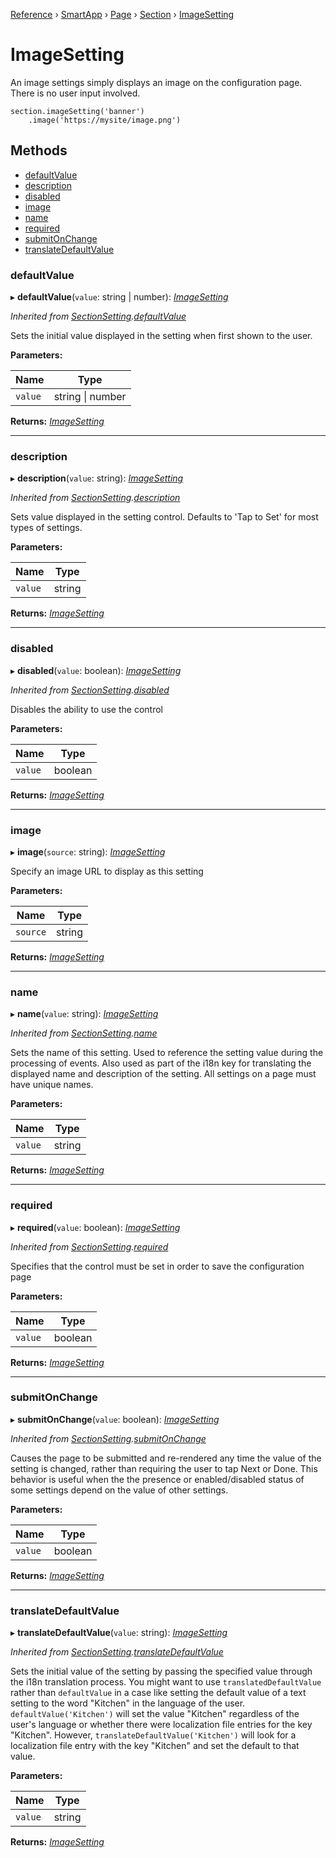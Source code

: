 [Reference](../README.md) › [SmartApp](_smart_app_d_.smartapp.md) › [Page](_pages_page_d_.page.md) › [Section](_pages_section_d_.section.md) ›  [ImageSetting](_pages_image_setting_d_.imagesetting.md)

# ImageSetting

An image settings simply displays an image on the configuration page. There is no user input involved.
```
section.imageSetting('banner')
    .image('https://mysite/image.png')
```

## Methods

* [defaultValue](_pages_image_setting_d_.imagesetting.md#defaultvalue)
* [description](_pages_image_setting_d_.imagesetting.md#description)
* [disabled](_pages_image_setting_d_.imagesetting.md#disabled)
* [image](_pages_image_setting_d_.imagesetting.md#image)
* [name](_pages_image_setting_d_.imagesetting.md#name)
* [required](_pages_image_setting_d_.imagesetting.md#required)
* [submitOnChange](_pages_image_setting_d_.imagesetting.md#submitonchange)
* [translateDefaultValue](_pages_image_setting_d_.imagesetting.md#translatedefaultvalue)


###  defaultValue

▸ **defaultValue**(`value`: string | number): *[ImageSetting](_pages_image_setting_d_.imagesetting.md)*

*Inherited from [SectionSetting](_pages_section_setting_d_.sectionsetting.md).[defaultValue](_pages_section_setting_d_.sectionsetting.md#defaultvalue)*

Sets the initial value displayed in the setting when first shown to the user.

**Parameters:**

Name | Type |
------ | ------ |
`value` | string &#124; number |

**Returns:** *[ImageSetting](_pages_image_setting_d_.imagesetting.md)*

___

###  description

▸ **description**(`value`: string): *[ImageSetting](_pages_image_setting_d_.imagesetting.md)*

*Inherited from [SectionSetting](_pages_section_setting_d_.sectionsetting.md).[description](_pages_section_setting_d_.sectionsetting.md#description)*

Sets value displayed in the setting control. Defaults to 'Tap to Set' for most types of settings.

**Parameters:**

Name | Type |
------ | ------ |
`value` | string |

**Returns:** *[ImageSetting](_pages_image_setting_d_.imagesetting.md)*

___

###  disabled

▸ **disabled**(`value`: boolean): *[ImageSetting](_pages_image_setting_d_.imagesetting.md)*

*Inherited from [SectionSetting](_pages_section_setting_d_.sectionsetting.md).[disabled](_pages_section_setting_d_.sectionsetting.md#disabled)*

Disables the ability to use the control

**Parameters:**

Name | Type |
------ | ------ |
`value` | boolean |

**Returns:** *[ImageSetting](_pages_image_setting_d_.imagesetting.md)*

___

###  image

▸ **image**(`source`: string): *[ImageSetting](_pages_image_setting_d_.imagesetting.md)*

Specify an image URL to display as this setting

**Parameters:**

Name | Type |
------ | ------ |
`source` | string |

**Returns:** *[ImageSetting](_pages_image_setting_d_.imagesetting.md)*

___

###  name

▸ **name**(`value`: string): *[ImageSetting](_pages_image_setting_d_.imagesetting.md)*

*Inherited from [SectionSetting](_pages_section_setting_d_.sectionsetting.md).[name](_pages_section_setting_d_.sectionsetting.md#name)*

Sets the name of this setting. Used to reference the setting value during the processing of events. Also
used as part of the i18n key for translating the displayed name and description of the setting. All settings
on a page must have unique names.

**Parameters:**

Name | Type |
------ | ------ |
`value` | string |

**Returns:** *[ImageSetting](_pages_image_setting_d_.imagesetting.md)*

___

###  required

▸ **required**(`value`: boolean): *[ImageSetting](_pages_image_setting_d_.imagesetting.md)*

*Inherited from [SectionSetting](_pages_section_setting_d_.sectionsetting.md).[required](_pages_section_setting_d_.sectionsetting.md#required)*

Specifies that the control must be set in order to save the configuration page

**Parameters:**

Name | Type |
------ | ------ |
`value` | boolean |

**Returns:** *[ImageSetting](_pages_image_setting_d_.imagesetting.md)*

___

###  submitOnChange

▸ **submitOnChange**(`value`: boolean): *[ImageSetting](_pages_image_setting_d_.imagesetting.md)*

*Inherited from [SectionSetting](_pages_section_setting_d_.sectionsetting.md).[submitOnChange](_pages_section_setting_d_.sectionsetting.md#submitonchange)*

Causes the page to be submitted and re-rendered any time the value of the setting is changed, rather than
requiring the user to tap Next or Done. This behavior is useful when the the presence or enabled/disabled
status of some settings depend on the value of other settings.

**Parameters:**

Name | Type |
------ | ------ |
`value` | boolean |

**Returns:** *[ImageSetting](_pages_image_setting_d_.imagesetting.md)*

___

###  translateDefaultValue

▸ **translateDefaultValue**(`value`: string): *[ImageSetting](_pages_image_setting_d_.imagesetting.md)*

*Inherited from [SectionSetting](_pages_section_setting_d_.sectionsetting.md).[translateDefaultValue](_pages_section_setting_d_.sectionsetting.md#translatedefaultvalue)*

Sets the initial value of the setting by passing the specified value through the i18n translation process.
You might want to use `translatedDefaultValue` rather than `defaultValue` in a case like setting the
default value of a text setting to the word "Kitchen" in the language of the user. `defaultValue('Kitchen')`
will set the value "Kitchen" regardless of the user's language or whether there were localization file entries
for the key "Kitchen". However, `translateDefaultValue('Kitchen')` will look for a localization file entry
with the key "Kitchen" and set the default to that value.

**Parameters:**

Name | Type |
------ | ------ |
`value` | string |

**Returns:** *[ImageSetting](_pages_image_setting_d_.imagesetting.md)*

